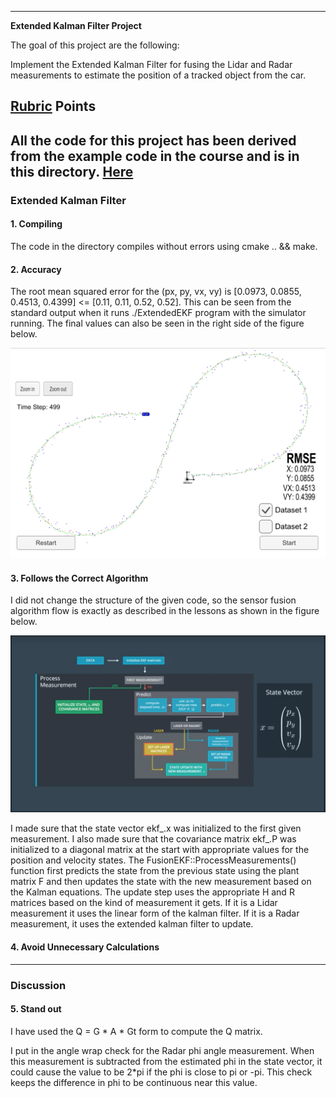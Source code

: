 
---

**Extended Kalman Filter Project**

The goal of this project are the following:

Implement the Extended Kalman Filter for fusing the Lidar and Radar measurements to estimate the position of a tracked object from the car.

[//]: # (Image References)
[image1]: ./examples/tracked-points.png
[image2]: ./examples/flowchart.png


## [Rubric](https://review.udacity.com/#!/rubrics/513/view) Points
All the code for this project has been derived from the example code in the course and is in this directory.
[Here](https://github.com/gvp-study/CarND-Extended-Kalman-Filter-Project.git)
---

### Extended Kalman Filter

#### 1. Compiling
The code in the directory compiles without errors using cmake .. && make.

#### 2. Accuracy
The root mean squared error for the (px, py, vx, vy) is [0.0973, 0.0855, 0.4513, 0.4399] <= [0.11, 0.11, 0.52, 0.52]. This can be seen from the standard output when it runs ./ExtendedEKF program with the simulator running. The final values can also be seen in the right side of the figure below.

![alt text][image1]

#### 3. Follows the Correct Algorithm
I did not change the structure of the given code, so the sensor fusion algorithm flow is exactly as described in the lessons as shown in the figure below.

![alt text][image2]

I made sure that the state vector ekf_.x was initialized to the first given measurement. I also made sure that the covariance matrix ekf_.P was initialized to a diagonal matrix at the start with appropriate values for the position and velocity states.
The FusionEKF::ProcessMeasurements() function first predicts the state from the previous state using the plant matrix F and then updates the state with the new measurement based on the Kalman equations.
The update step uses the appropriate H and R matrices based on the kind of measurement it gets. If it is a Lidar measurement it uses the linear form of the kalman filter. If it is a Radar measurement, it uses the extended kalman filter to update.

#### 4. Avoid Unnecessary Calculations

---

### Discussion

#### 5. Stand out
I have used the Q = G * A * Gt form to compute the Q matrix.

I put in the angle wrap check for the Radar phi angle measurement. When this measurement is subtracted from the estimated phi in the state vector, it could cause the value to be 2*pi if the phi is close to pi or -pi. This check keeps the difference in phi to be continuous near this value.
